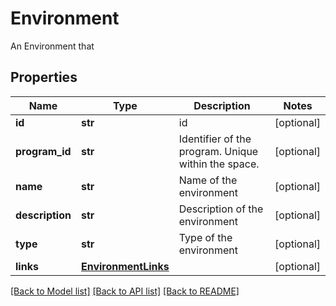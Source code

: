 # Environment

An Environment that 
## Properties
Name | Type | Description | Notes
------------ | ------------- | ------------- | -------------
**id** | **str** | id | [optional] 
**program_id** | **str** | Identifier of the program. Unique within the space. | [optional] 
**name** | **str** | Name of the environment | [optional] 
**description** | **str** | Description of the environment | [optional] 
**type** | **str** | Type of the environment | [optional] 
**links** | [**EnvironmentLinks**](EnvironmentLinks.md) |  | [optional] 

[[Back to Model list]](../README.md#documentation-for-models) [[Back to API list]](../README.md#documentation-for-api-endpoints) [[Back to README]](../README.md)


